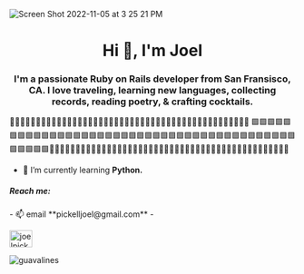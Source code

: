 ![Screen Shot 2022-11-05 at 3 25 21 PM](https://user-images.githubusercontent.com/100665876/200143665-7de3545b-5ec8-468a-8a5f-61be83f0cbee.jpeg)



<h1 align="center">Hi 👋, I'm Joel</h1>
<h3 align="center"> I'm a passionate Ruby on Rails developer from San Fransisco, CA. I love traveling, learning new languages, collecting records, reading poetry, & crafting cocktails.</h3>
🧩🧩🧩🧩🧩🧩🧩🧩🧩🧩🧩🧩🧩🧩🧩🧩🧩🧩🧩🧩🧩🧩🧩🧩🧩🧩🧩🧩🧩🧩🧩🧩🧩🧩🧩🧩🧩🧩🧩🧩🧩🧩🧩🧩🧩🧩
🟩🟩🟩🟩🟩🟩🟩🟩🟩🟩🟩🟩🟩🟩🟩🟩🟩🟩🟩🟩🟩🟩🟩🟩🟩🟩🟩🟩🟩🟩🟩🟩🟩🟩🟩🟩🟩🟩🟩🟩🟩🟩🟩🟩🟩🟩🧩🧩🧩🧩🧩🧩🧩🧩🧩🧩🧩🧩🧩🧩🧩🧩🧩🧩🧩🧩🧩🧩🧩🧩🧩🧩🧩🧩🧩🧩🧩🧩🧩🧩🧩🧩🧩🧩🧩🧩🧩🧩🧩🧩🧩🧩

- 🌱 I’m currently learning **Python.**
<h5 align="left">Reach me:</h5>
- 📫 email **pickelljoel@gmail.com**
- <p align="left">
<a href="https://linkedin.com/in/joelpickell" target="blank"><img align="center" src="https://raw.githubusercontent.com/rahuldkjain/github-profile-readme-generator/master/src/images/icons/Social/linked-in-alt.svg" alt="joelpickell" height="30" width="40" /></a>
</p>
<p><img align="center" src="https://github-readme-stats.vercel.app/api/top-langs?username=guavalines&show_icons=true&locale=en&layout=compact" alt="guavalines" /></p>






